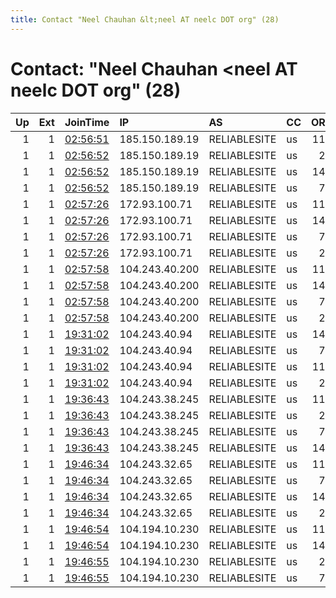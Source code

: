 ```yaml
---
title: Contact "Neel Chauhan &lt;neel AT neelc DOT org" (28)
---
```


# Contact: "Neel Chauhan &lt;neel AT neelc DOT org" (28)

|   Up |   Ext | JoinTime                                                                                              | IP             | AS           | CC   |   ORp |   Dirp | OS    | Version   | Nickname   |   eFamMembers |
|-----:|------:|:------------------------------------------------------------------------------------------------------|:---------------|:-------------|:-----|------:|-------:|:------|:----------|:-----------|--------------:|
|    1 |     1 | [02:56:51](https://nusenu.github.io/OrNetStats/w/relay/C60CE30D522C707CE7C4B7663D68CE4E2A31E0B0.html) | 185.150.189.19 | RELIABLESITE | us   |   110 |      0 | Linux | 0.4.7.13  | OPS3B      |            46 |
|    1 |     1 | [02:56:52](https://nusenu.github.io/OrNetStats/w/relay/33FDCB36B84A6FBB613F90F2D5214D365C275839.html) | 185.150.189.19 | RELIABLESITE | us   |    23 |      0 | Linux | 0.4.7.13  | OPS3D      |            46 |
|    1 |     1 | [02:56:52](https://nusenu.github.io/OrNetStats/w/relay/A8A91F4577DE49D49D8106945F4BB82758EF979E.html) | 185.150.189.19 | RELIABLESITE | us   |   143 |      0 | Linux | 0.4.7.13  | OPS3A      |            46 |
|    1 |     1 | [02:56:52](https://nusenu.github.io/OrNetStats/w/relay/B987DE64233BF512F638094A2EA6EAFEA92A0A5E.html) | 185.150.189.19 | RELIABLESITE | us   |    70 |      0 | Linux | 0.4.7.13  | OPS3C      |            46 |
|    1 |     1 | [02:57:26](https://nusenu.github.io/OrNetStats/w/relay/5FCFA6A586FD840FEDA7A5429027281F1F688C0F.html) | 172.93.100.71  | RELIABLESITE | us   |   110 |      0 | Linux | 0.4.7.13  | OPS2B      |            46 |
|    1 |     1 | [02:57:26](https://nusenu.github.io/OrNetStats/w/relay/9D53EC51042A350D3913AD13795D5CF155C38938.html) | 172.93.100.71  | RELIABLESITE | us   |   143 |      0 | Linux | 0.4.7.13  | OPS2A      |            46 |
|    1 |     1 | [02:57:26](https://nusenu.github.io/OrNetStats/w/relay/E199990031B8CBD543EF5F3646E136C192ACC589.html) | 172.93.100.71  | RELIABLESITE | us   |    70 |      0 | Linux | 0.4.7.13  | OPS2C      |            46 |
|    1 |     1 | [02:57:26](https://nusenu.github.io/OrNetStats/w/relay/F2763A4B1B095D5ADD502200D85616B1A5C17205.html) | 172.93.100.71  | RELIABLESITE | us   |    23 |      0 | Linux | 0.4.7.13  | OPS2D      |            46 |
|    1 |     1 | [02:57:58](https://nusenu.github.io/OrNetStats/w/relay/73ADE46A512640CA1AC0057921F48B70E1A8B884.html) | 104.243.40.200 | RELIABLESITE | us   |   110 |      0 | Linux | 0.4.7.13  | OPS1B      |            46 |
|    1 |     1 | [02:57:58](https://nusenu.github.io/OrNetStats/w/relay/BACC35AC5892D4FA76BE5061E4D85243EA05B531.html) | 104.243.40.200 | RELIABLESITE | us   |   143 |      0 | Linux | 0.4.7.13  | OPS1A      |            46 |
|    1 |     1 | [02:57:58](https://nusenu.github.io/OrNetStats/w/relay/D3833DDB314CC99200C84A41BBCBB2E45C9A1AAA.html) | 104.243.40.200 | RELIABLESITE | us   |    70 |      0 | Linux | 0.4.7.13  | OPS1C      |            46 |
|    1 |     1 | [02:57:58](https://nusenu.github.io/OrNetStats/w/relay/EEDC4C628653D88B3A7512EED5C8DB3258DECE74.html) | 104.243.40.200 | RELIABLESITE | us   |    23 |      0 | Linux | 0.4.7.13  | OPS1D      |            46 |
|    1 |     1 | [19:31:02](https://nusenu.github.io/OrNetStats/w/relay/57D359C088280D39B821549F5CB8A1BEE7F502A1.html) | 104.243.40.94  | RELIABLESITE | us   |   143 |      0 | Linux | 0.4.7.13  | OPS9A      |            46 |
|    1 |     1 | [19:31:02](https://nusenu.github.io/OrNetStats/w/relay/648AAF8267B9C779999FEEAE7F0F23D751CCD054.html) | 104.243.40.94  | RELIABLESITE | us   |    70 |      0 | Linux | 0.4.7.13  | OPS9C      |            46 |
|    1 |     1 | [19:31:02](https://nusenu.github.io/OrNetStats/w/relay/7920BA0F8F68B70CC93BC78AB49609EC59FF2867.html) | 104.243.40.94  | RELIABLESITE | us   |   110 |      0 | Linux | 0.4.7.13  | OPS9B      |            46 |
|    1 |     1 | [19:31:02](https://nusenu.github.io/OrNetStats/w/relay/E77307065727DA5C02C0F190116DC8B020BC91EC.html) | 104.243.40.94  | RELIABLESITE | us   |    23 |      0 | Linux | 0.4.7.13  | OPS9D      |            46 |
|    1 |     1 | [19:36:43](https://nusenu.github.io/OrNetStats/w/relay/7B03E577FCAA77C63BD01EC84101878745D30509.html) | 104.243.38.245 | RELIABLESITE | us   |   110 |      0 | Linux | 0.4.7.13  | OPS8B      |            46 |
|    1 |     1 | [19:36:43](https://nusenu.github.io/OrNetStats/w/relay/B422B443B1217A117130E189357997588046FABF.html) | 104.243.38.245 | RELIABLESITE | us   |    23 |      0 | Linux | 0.4.7.13  | OPS8D      |            46 |
|    1 |     1 | [19:36:43](https://nusenu.github.io/OrNetStats/w/relay/CBD7EEA1DE1C956BAD78CEE6A43D23231F93BE4E.html) | 104.243.38.245 | RELIABLESITE | us   |    70 |      0 | Linux | 0.4.7.13  | OPS8C      |            46 |
|    1 |     1 | [19:36:43](https://nusenu.github.io/OrNetStats/w/relay/F87C0E13F4602322D421B1D6555669825F93068A.html) | 104.243.38.245 | RELIABLESITE | us   |   143 |      0 | Linux | 0.4.7.13  | OPS8A      |            46 |
|    1 |     1 | [19:46:34](https://nusenu.github.io/OrNetStats/w/relay/4DA4D9A48874139247B57A99D49EA6F77638872A.html) | 104.243.32.65  | RELIABLESITE | us   |   110 |      0 | Linux | 0.4.7.13  | OPS7B      |            46 |
|    1 |     1 | [19:46:34](https://nusenu.github.io/OrNetStats/w/relay/53F1546CBF642A4F7309B39AF22117CECD7FEDAC.html) | 104.243.32.65  | RELIABLESITE | us   |    70 |      0 | Linux | 0.4.7.13  | OPS7C      |            46 |
|    1 |     1 | [19:46:34](https://nusenu.github.io/OrNetStats/w/relay/755BC587E18A304A56E9C3DD63DD0C75723C37EF.html) | 104.243.32.65  | RELIABLESITE | us   |   143 |      0 | Linux | 0.4.7.13  | OPS7A      |            46 |
|    1 |     1 | [19:46:34](https://nusenu.github.io/OrNetStats/w/relay/BC2D755817C2D02A28055293D3C38FC37B77EE72.html) | 104.243.32.65  | RELIABLESITE | us   |    23 |      0 | Linux | 0.4.7.13  | OPS7D      |            46 |
|    1 |     1 | [19:46:54](https://nusenu.github.io/OrNetStats/w/relay/3AD0E4DA470DB1A529BB2986735B248830EA0897.html) | 104.194.10.230 | RELIABLESITE | us   |   110 |      0 | Linux | 0.4.7.13  | OPS5B      |            46 |
|    1 |     1 | [19:46:54](https://nusenu.github.io/OrNetStats/w/relay/7F90C0150331FF5621DCD9EAE85CC55D4DFEAD64.html) | 104.194.10.230 | RELIABLESITE | us   |   143 |      0 | Linux | 0.4.7.13  | OPS5A      |            46 |
|    1 |     1 | [19:46:55](https://nusenu.github.io/OrNetStats/w/relay/2EB285D1C67FF06F598BFA3C123D2A49B965B04E.html) | 104.194.10.230 | RELIABLESITE | us   |    23 |      0 | Linux | 0.4.7.13  | OPS5D      |            46 |
|    1 |     1 | [19:46:55](https://nusenu.github.io/OrNetStats/w/relay/A4A15AB854AB4879CFDA1C2804799C20DCAA3439.html) | 104.194.10.230 | RELIABLESITE | us   |    70 |      0 | Linux | 0.4.7.13  | OPS5C      |            46 |
